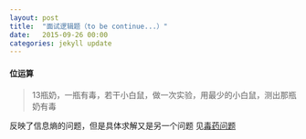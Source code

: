 ```yaml
---
layout: post
title:  "面试逻辑题（to be continue...）"
date:   2015-09-26 00:00
categories: jekyll update
---
```


#### 位运算
> 13瓶奶，一瓶有毒，若干小白鼠，做一次实验，用最少的小白鼠，测出那瓶奶有毒

反映了信息熵的问题，但是具体求解又是另一个问题
见[毒药问题][douban]

[douban]: http://www.guokr.com/question/581356/
